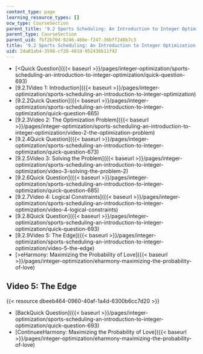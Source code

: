 ```yaml
---
content_type: page
learning_resource_types: []
ocw_type: CourseSection
parent_title: '9.2 Sports Scheduling: An Introduction to Integer Optimization '
parent_type: CourseSection
parent_uid: fbf2b704-9246-466e-f247-36bff248b7c3
title: '9.2 Sports Scheduling: An Introduction to Integer Optimization '
uid: 2da01ab4-3598-cf28-401d-952436b11f42
---
```


*   [\<Quick Question]({{< baseurl >}}/pages/integer-optimization/sports-scheduling-an-introduction-to-integer-optimization/quick-question-693)
*   [9.2.1Video 1: Introduction]({{< baseurl >}}/pages/integer-optimization/sports-scheduling-an-introduction-to-integer-optimization)
*   [9.2.2Quick Question]({{< baseurl >}}/pages/integer-optimization/sports-scheduling-an-introduction-to-integer-optimization/quick-question-665)
*   [9.2.3Video 2: The Optimization Problem]({{< baseurl >}}/pages/integer-optimization/sports-scheduling-an-introduction-to-integer-optimization/video-2-the-optimization-problem)
*   [9.2.4Quick Question]({{< baseurl >}}/pages/integer-optimization/sports-scheduling-an-introduction-to-integer-optimization/quick-question-673)
*   [9.2.5Video 3: Solving the Problem]({{< baseurl >}}/pages/integer-optimization/sports-scheduling-an-introduction-to-integer-optimization/video-3-solving-the-problem-2)
*   [9.2.6Quick Question]({{< baseurl >}}/pages/integer-optimization/sports-scheduling-an-introduction-to-integer-optimization/quick-question-685)
*   [9.2.7Video 4: Logical Constraints]({{< baseurl >}}/pages/integer-optimization/sports-scheduling-an-introduction-to-integer-optimization/video-4-logical-constraints)
*   [9.2.8Quick Question]({{< baseurl >}}/pages/integer-optimization/sports-scheduling-an-introduction-to-integer-optimization/quick-question-693)
*   [9.2.9Video 5: The Edge]({{< baseurl >}}/pages/integer-optimization/sports-scheduling-an-introduction-to-integer-optimization/video-5-the-edge)
*   [\>eHarmony: Maximizing the Probability of Love]({{< baseurl >}}/pages/integer-optimization/eharmony-maximizing-the-probability-of-love)

Video 5: The Edge
-----------------

{{< resource dbeeb464-0960-40af-1a4d-6300b6cc7d20 >}}

*   [BackQuick Question]({{< baseurl >}}/pages/integer-optimization/sports-scheduling-an-introduction-to-integer-optimization/quick-question-693)
*   [ContinueeHarmony: Maximizing the Probability of Love]({{< baseurl >}}/pages/integer-optimization/eharmony-maximizing-the-probability-of-love)